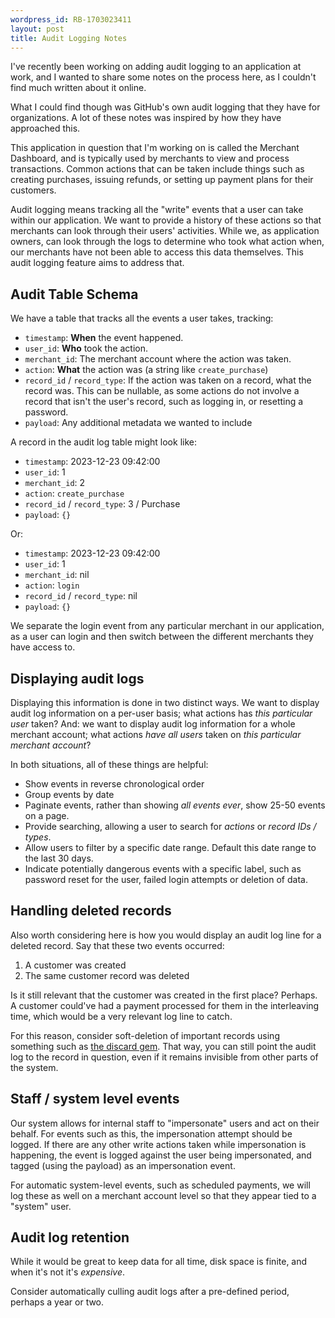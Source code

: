 ```yaml
---
wordpress_id: RB-1703023411
layout: post
title: Audit Logging Notes
---
```


I've recently been working on adding audit logging to an application at work, and I wanted to share some notes on the process here, as I couldn't find much written about it online.

What I could find though was GitHub's own audit logging that they have for organizations. A lot of these notes was inspired by how they have approached this.

This application in question that I'm working on is called the Merchant Dashboard, and is typically used by merchants to view and process transactions. Common actions that can be taken include things such as creating purchases, issuing refunds, or setting up payment plans for their customers.

Audit logging means tracking all the "write" events that a user can take within our application. We want to provide a history of these actions so that merchants can look through their users' activities. While we, as application owners, can look through the logs to determine who took what action when, our merchants have not been able to access this data themselves. This audit logging feature aims to address that.

## Audit Table Schema

We have a table that tracks all the events a user takes, tracking:

* `timestamp`: **When** the event happened.
* `user_id`: **Who** took the action.
* `merchant_id`: The merchant account where the action was taken.
* `action`: **What** the action was (a string like `create_purchase`)
* `record_id` / `record_type`: If the action was taken on a record, what the record was. This can be nullable, as some actions do not involve a record that isn't the user's record, such as logging in, or resetting a password.
* `payload`: Any additional metadata we wanted to include

A record in the audit log table might look like:

* `timestamp`: 2023-12-23 09:42:00
* `user_id`: 1
* `merchant_id`: 2
* `action`: `create_purchase`
* `record_id` / `record_type`: 3 / Purchase
* `payload`: `{}`

Or:

* `timestamp`: 2023-12-23 09:42:00
* `user_id`: 1
* `merchant_id`: nil
* `action`: `login`
* `record_id` / `record_type`: nil
* `payload`: `{}`

We separate the login event from any particular merchant in our application, as a user can login and then switch between the different merchants they have access to.

## Displaying audit logs

Displaying this information is done in two distinct ways. We want to display audit log information on a per-user basis; what actions has _this particular user_ taken? And: we want to display audit log information for a whole merchant account; what actions _have all users_ taken on _this particular merchant account_?

In both situations, all of these things are helpful:

* Show events in reverse chronological order
* Group events by date
* Paginate events, rather than showing _all events ever_, show 25-50 events on a page.
* Provide searching, allowing a user to search for _actions_ or _record IDs / types_.
* Allow users to filter by a specific date range. Default this date range to the last 30 days.
* Indicate potentially dangerous events with a specific label, such as password reset for the user, failed login attempts or deletion of data.

## Handling deleted records

Also worth considering here is how you would display an audit log line for a deleted record. Say that these two events occurred:

1. A customer was created
2. The same customer record was deleted

Is it still relevant that the customer was created in the first place? Perhaps. A customer could've had a payment processed for them in the interleaving time, which would be a very relevant log line to catch.

For this reason, consider soft-deletion of important records using something such as [the discard gem](https://github.com/jhawthorn/discard). That way, you can still point the audit log to the record in question, even if it remains invisible from other parts of the system.

## Staff / system level events

Our system allows for internal staff to "impersonate" users and act on their behalf. For events such as this, the impersonation attempt should be logged. If there are any other write actions taken while impersonation is happening, the event is logged against the user being impersonated, and tagged (using the payload) as an impersonation event.

For automatic system-level events, such as scheduled payments, we will log these as well on a merchant account level so that they appear tied to a "system" user.

## Audit log retention

While it would be great to keep data for all time, disk space is finite, and when it's not it's _expensive_.

Consider automatically culling audit logs after a pre-defined period, perhaps a year or two.
